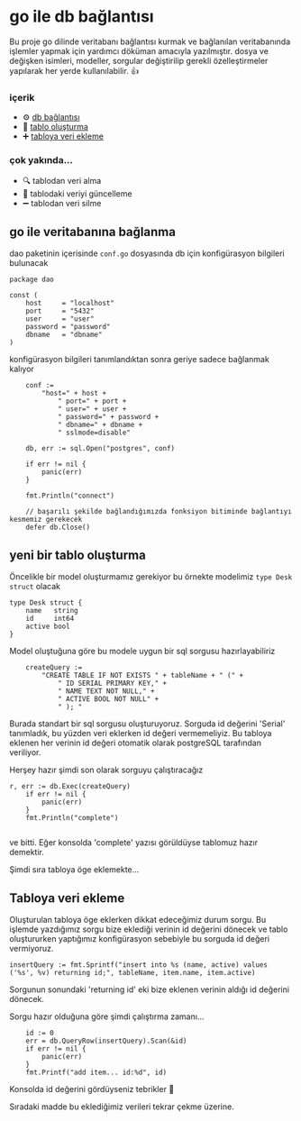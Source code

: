 # go ile db bağlantısı

Bu proje go dilinde veritabanı bağlantısı kurmak ve bağlanılan veritabanında işlemler yapmak için yardımcı döküman amacıyla yazılmıştır.
dosya ve değişken isimleri, modeller, sorgular değiştirilip gerekli özelleştirmeler yapılarak her yerde kullanılabilir. :+1:

### içerik

- :gear: [db bağlantısı](https://github.com/murattarslan/go_db_connect#go-ile-veritaban%C4%B1na-ba%C4%9Flanma)
- :triangular_ruler: [tablo oluşturma](https://github.com/murattarslan/go_db_connect#yeni-bir-tablo-olu%C5%9Fturma)
- :heavy_plus_sign: [tabloya veri ekleme](https://github.com/murattarslan/go_db_connect#tabloya-veri-ekleme)

### çok yakında...

- :mag: tablodan veri alma
- :wrench: tablodaki veriyi güncelleme
- :heavy_minus_sign: tablodan veri silme

## go ile veritabanına bağlanma

dao paketinin içerisinde `conf.go` dosyasında db için konfigürasyon bilgileri bulunacak

```
package dao

const (
	host     = "localhost"
	port     = "5432"
	user     = "user"
	password = "password"
	dbname   = "dbname"
)
```

konfigürasyon bilgileri tanımlandıktan sonra geriye sadece bağlanmak kalıyor

```
	conf :=
		"host=" + host +
			" port=" + port +
			" user=" + user +
			" password=" + password +
			" dbname=" + dbname +
			" sslmode=disable"

	db, err := sql.Open("postgres", conf)
	
	if err != nil {
		panic(err)
	}
	
	fmt.Println("connect")
	
	// başarılı şekilde bağlandığımızda fonksiyon bitiminde bağlantıyı kesmemiz gerekecek
	defer db.Close()

```
## yeni bir tablo oluşturma

Öncelikle bir model oluşturmamız gerekiyor bu örnekte modelimiz ```type Desk struct``` olacak

```
type Desk struct {
	name   string
	id     int64
	active bool
}
```

Model oluştuğuna göre bu modele uygun bir sql sorgusu hazırlayabiliriz

```
	createQuery :=
		"CREATE TABLE IF NOT EXISTS " + tableName + " (" +
			" ID SERIAL PRIMARY KEY," +
			" NAME TEXT NOT NULL," +
			" ACTIVE BOOL NOT NULL" +
			" ); "
```
Burada standart bir sql sorgusu oluşturuyoruz. Sorguda id değerini 'Serial' tanımladık, bu yüzden veri eklerken id değeri vermemeliyiz. Bu tabloya eklenen her verinin id değeri otomatik olarak postgreSQL tarafından veriliyor.

Herşey hazır şimdi son olarak sorguyu çalıştıracağız
```
r, err := db.Exec(createQuery)
	if err != nil {
		panic(err)
	}
	fmt.Println("complete")
	
```

ve bitti. Eğer konsolda 'complete' yazısı görüldüyse tablomuz hazır demektir.

Şimdi sıra tabloya öge eklemekte...

## Tabloya veri ekleme

Oluşturulan tabloya öge eklerken dikkat edeceğimiz durum sorgu. Bu işlemde yazdığımız sorgu bize eklediği verinin id değerini dönecek ve tablo oluştururken yaptığımız konfigürasyon sebebiyle bu sorguda id değeri vermiyoruz.

```
insertQuery := fmt.Sprintf("insert into %s (name, active) values ('%s', %v) returning id;", tableName, item.name, item.active)

```

Sorgunun sonundaki 'returning id' eki bize eklenen verinin aldığı id değerini dönecek.

Sorgu hazır olduğuna göre şimdi çalıştırma zamanı...

```
	id := 0
	err = db.QueryRow(insertQuery).Scan(&id)
	if err != nil {
		panic(err)
	}
	fmt.Printf("add item... id:%d", id)
```

Konsolda id değerini gördüyseniz tebrikler :tada:

Sıradaki madde bu eklediğimiz verileri tekrar çekme üzerine.

